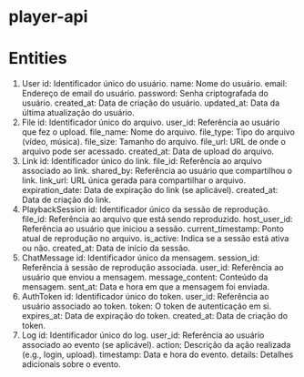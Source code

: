 # player-api


# Entities

1. User
id: Identificador único do usuário.
name: Nome do usuário.
email: Endereço de email do usuário.
password: Senha criptografada do usuário.
created_at: Data de criação do usuário.
updated_at: Data da última atualização do usuário.
2. File
id: Identificador único do arquivo.
user_id: Referência ao usuário que fez o upload.
file_name: Nome do arquivo.
file_type: Tipo do arquivo (vídeo, música).
file_size: Tamanho do arquivo.
file_url: URL de onde o arquivo pode ser acessado.
created_at: Data de upload do arquivo.
3. Link
id: Identificador único do link.
file_id: Referência ao arquivo associado ao link.
shared_by: Referência ao usuário que compartilhou o link.
link_url: URL única gerada para compartilhar o arquivo.
expiration_date: Data de expiração do link (se aplicável).
created_at: Data de criação do link.
4. PlaybackSession
id: Identificador único da sessão de reprodução.
file_id: Referência ao arquivo que está sendo reproduzido.
host_user_id: Referência ao usuário que iniciou a sessão.
current_timestamp: Ponto atual de reprodução no arquivo.
is_active: Indica se a sessão está ativa ou não.
created_at: Data de início da sessão.
5. ChatMessage
id: Identificador único da mensagem.
session_id: Referência à sessão de reprodução associada.
user_id: Referência ao usuário que enviou a mensagem.
message_content: Conteúdo da mensagem.
sent_at: Data e hora em que a mensagem foi enviada.
6. AuthToken
id: Identificador único do token.
user_id: Referência ao usuário associado ao token.
token: O token de autenticação em si.
expires_at: Data de expiração do token.
created_at: Data de criação do token.
7. Log
id: Identificador único do log.
user_id: Referência ao usuário associado ao evento (se aplicável).
action: Descrição da ação realizada (e.g., login, upload).
timestamp: Data e hora do evento.
details: Detalhes adicionais sobre o evento.
